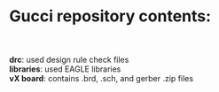 # Gucci repository contents: <br/> <br/>
**drc**: used design rule check files <br/>
**libraries**: used EAGLE libraries <br/>
**vX board**: contains .brd, .sch, and gerber .zip files <br/>
